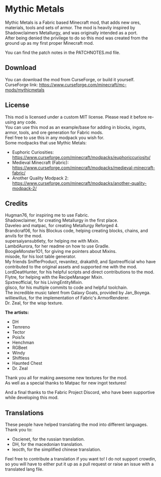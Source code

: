 # Mythic Metals

Mythic Metals is a Fabric based Minecraft mod, that adds new ores, materials, tools and sets of armor. 
The mod is heavily inspired by Shadowclaimers Metallurgy, and was originally intended as a port.  
After being denied the privilege to do so this mod was created from the ground up as my first proper Minecraft mod.

You can find the patch notes in the PATCHNOTES.md file.

## Download

You can download the mod from CurseForge, or build it yourself.  
CurseForge link:
https://www.curseforge.com/minecraft/mc-mods/mythicmetals

## License

This mod is licensed under a custom MIT license. Please read it before re-using any code.  
You can use this mod as an example/base for adding in blocks, ingots, armor, tools, and ore generation for Fabric mods.  
Feel free to use this in any modpack you wish for.  
Some modpacks that use Mythic Metals:  
* Euphoric Curiosities: https://www.curseforge.com/minecraft/modpacks/euphoriccuriosity/  
* Medieval Minecraft (Fabric): https://www.curseforge.com/minecraft/modpacks/medieval-minecraft-fabric/  
* Another Quality Modpack 2: https://www.curseforge.com/minecraft/modpacks/another-quality-modpack-2/

## Credits

Hugman76, for inspiring me to use Fabric.  
Shadowclaimer, for creating Metallurgy in the first place.  
Daveleo and matpac, for creating Metallurgy Reforged 4.  
Brandcraf06, for his Blockus code, helping creating blocks, chains, and anvils for the mod.  
supersaiyansubtlety, for helping me with Mixin.  
LambdAurora, for her readme on how to use Gradle.  
BoogieMonster1O1, for giving me pointers about Mixins.  
misode, for his loot table generator.  
My friends SnifferProduct, revanitez, drakath9, and Spxtreofficial who have contributed to the original assets and supported me with the mod.  
LordDeatHunter, for his helpful scripts and direct contributions to the mod.  
Flytre, for helping with the RecipeManager Mixin.  
Spxtreofficial, for his LivingEntityMixin.  
glisco, for his multiple commits to code and helpful toolchain.  
The incredible music talent from Galaxy Goats, provided by Jan_Boyega.  
williewillus, for the implementation of Fabric's ArmorRenderer.  
Dr. Zeal, for the wisp texture.  

**The artists:**  
* DH 
* Temreno 
* Tector 
* Pois1x 
* Henchman 
* RGBeet 
* Windy 
* Shiftless 
* Haunted Chest
* Dr. Zeal

Thank you all for making awesome new textures for the mod.  
As well as a special thanks to Matpac for new ingot textures!  
  
And a final thanks to the Fabric Project Discord, who have been supportive while developing this mod.  

## Translations  
These people have helped translating the mod into different languages. Thank you to:  

* Oscienet, for the russian translation.  
* DH, for the macedonian translation.  
* leocth, for the simplified chinese translation.  

Feel free to contribute a translation if you want to! I do not support crowdin, so you will have to either put it up as a pull request or raise an issue with a translated lang file.